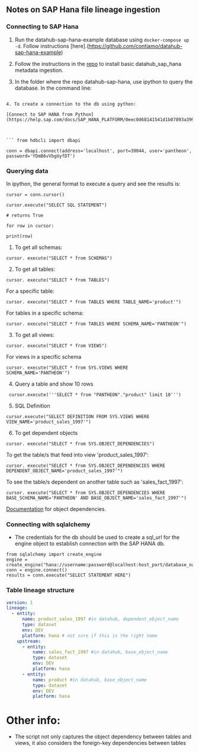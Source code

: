 
## Notes on SAP Hana file lineage ingestion  

### Connecting to SAP Hana

1. Run the datahub-sap-hana-example database using ```docker-compose up -d```. Follow instructions [here].(https://github.com/contiamo/datahub-sap-hana-example)

2. Follow the instructions in the [repo](https://github.com/contiamo/datahub-sap-hana) to install basic datahub_sap_hana metadata ingestion.

3. In the folder where the repo datahub-sap-hana, use ipython to query the database. In the command line:
```

4. To create a connection to the db using python:

[Connect to SAP HANA from Python](https://help.sap.com/docs/SAP_HANA_PLATFORM/0eec0d68141541d1b07893a39944924e/d12c86af7cb442d1b9f8520e2aba7758.html)

  

``` from hdbcli import dbapi

conn = dbapi.connect(address='localhost', port=39044, user='pantheon', password='YDmB6vVbgUyfDT')

```  

### Querying data

In ipython, the general format to execute a query and see the results is:

```
cursor = conn.cursor()

cursor.execute("SELECT SQL STATEMENT")

# returns True

for row in cursor:

print(row)

```

1. To get all schemas:

``` cursor. execute("SELECT * from SCHEMAS") ```

2. To get all tables:

```cursor. execute("SELECT * from TABLES") ```

For a specific table:

```cursor. execute("SELECT * from TABLES WHERE TABLE_NAME='product'")```

For tables in a specific schema:

```cursor. execute("SELECT * from TABLES WHERE SCHEMA_NAME='PANTHEON'")```

3. To get all views:

```cursor. execute("SELECT * from VIEWS")```

For views in a specific schema

```cursor. execute("SELECT * from SYS.VIEWS WHERE SCHEMA_NAME='PANTHEON'")```

4. Query a table and show 10 rows

``` cursor.execute('''SELECT * from "PANTHEON"."product" limit 10''')```

5. SQL Definition

```cursor.execute("SELECT DEFINITION FROM SYS.VIEWS WHERE VIEW_NAME='product_sales_1997'")```

6. To get dependent objects


```cursor. execute("SELECT * from SYS.OBJECT_DEPENDENCIES")```

To get the table/s that feed into view 'product_sales_1997':

```cursor. execute("SELECT * from SYS.OBJECT_DEPENDENCIES WHERE DEPENDENT_OBJECT_NAME='product_sales_1997'")```

To see the table/s dependent on another table such as 'sales_fact_1997':

```cursor. execute("SELECT * from SYS.OBJECT_DEPENDENCIES WHERE BASE_SCHEMA_NAME='PANTHEON' AND BASE_OBJECT_NAME='sales_fact_1997'")```

[Documentation](https://help.sap.com/docs/HANA_SERVICE_CF/7c78579ce9b14a669c1f3295b0d8ca16/20cbd12e7519101489c7cfcd0f32868d.html) for object dependencies.

### Connecting with sqlalchemy 

- The credentials for the db should be used to create a sql_url for the engine object to establish connection with the SAP HANA db. 

```
from sqlalchemy import create_engine
engine = create_engine("hana://username:password@localhost:host_port/database_name")
conn = engine.connect()
results = conn.execute("SELECT STATEMENT HERE")
```
### Table lineage structure

```yaml
version: 1
lineage:
  - entity:
      name: product_sales_1997 #in datahub, dependent_object_name
      type: dataset
      env: DEV
      platform: hana # not sure if this is the right name
    upstream:
      - entity:
          name: sales_fact_1997 #in datahub, base_object_name
          type: dataset
          env: DEV
          platform: hana
      - entity:
          name: product #in datahub, base_object_name
          type: dataset
          env: DEV
          platform: hana
```

# Other info: 
- The script not only captures the object dependency between tables and views, it also considers the foreign-key dependencies between tables
